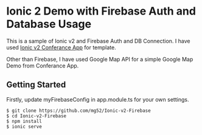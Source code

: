# Ionic 2 Demo with Firebase Auth and Database Usage

This is a sample of Ionic v2 and Firebase Auth and DB Connection. 
I have used [Ionic v2 Conferance App](https://github.com/driftyco/ionic-conference-app) for template.

Other than Firebase, I have used Google Map API for a simple Google Map Demo from Conferance App.

## Getting Started

Firstly, update myFirebaseConfig in app.module.ts for your own settings.
```
$ git clone https://github.com/mg52/Ionic-v2-Firebase
$ cd Ionic-v2-Firebase
$ npm install
$ ionic serve
```

 

